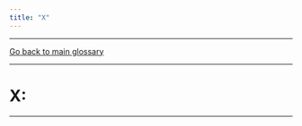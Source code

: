 ```yaml
---
title: "X"
---
```

___


[Go back to main glossary](https://ironrico.github.io/TestGlossary/)
___

# **X:** 
___



